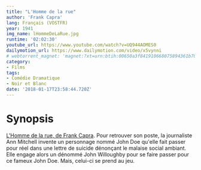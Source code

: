 ```yaml
---
title: "L'Homme de la rue"
author: 'Frank Capra'
lang: Français (VOSTFR)
year: 1941
img_name: lHommeDeLaRue.jpg
runtime: '02:02:30'
youtube_url: https://www.youtube.com/watch?v=UQ944AOMES0
dailymotion_url: https://www.dailymotion.com/video/x5vynni
# webtorrent_magnet: 'magnet:?xt=urn:btih:00650a3f841910668075894361b7011e6841c4fd&dn=zpQm4b0MAwEs.mp4&tr=udp://explodie.org:6969&tr=udp://tracker.coppersurfer.tk:6969&tr=udp://tracker.empire-js.us:1337&tr=udp://tracker.leechers-paradise.org:6969&tr=udp://tracker.opentrackr.org:1337&tr=wss://tracker.btorrent.xyz&tr=wss://tracker.fastcast.nz&tr=wss://tracker.openwebtorrent.com&as=https://seed01.bitchute.com/8929/zpQm4b0MAwEs.mp4&as=https://seed02.bitchute.com/8929/zpQm4b0MAwEs.mp4&as=https://seed03.bitchute.com/8929/zpQm4b0MAwEs.mp4&xs=https://www.bitchute.com/torrent/8929/zpQm4b0MAwEs.webtorrent'
category:
- Films
tags:
- Comédie Dramatique
- Noir et Blanc
date: '2018-01-17T23:58:44.720Z'
---
```



# Synopsis
[L'Homme de la rue, de Frank Capra](https://www.amazon.fr/gp/product/B008DRNO96/ref=as_li_qf_sp_asin_il_tl?ie=UTF8&tag=ctimes-21&camp=1642&creative=6746&linkCode=as2&creativeASIN=B008DRNO96&linkId=b55ae139dab691248c747a2447f654f4). Pour retrouver son poste, la journaliste Ann Mitchell invente un personnage nommé John Doe qu'elle fait passer pour réel dans une lettre de suicide dénonçant le malaise social ambiant. Elle engage alors un dénommé John Willoughby pour se faire passer pour ce fameux John Doe. Mais, celui-ci se prend au jeu.
